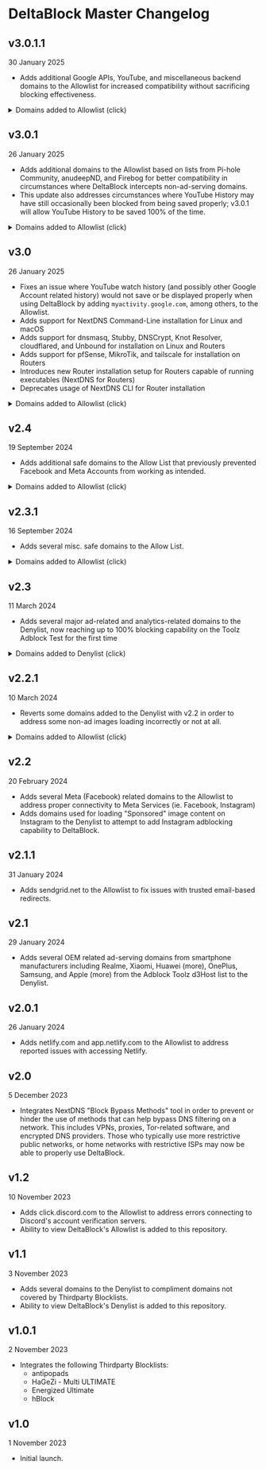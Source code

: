 # DeltaBlock Master Changelog
## v3.0.1.1
30 January 2025
- Adds additional Google APIs, YouTube, and miscellaneous backend domains to the Allowlist for increased compatibility without sacrificing blocking effectiveness.
<details closed>
<summary>Domains added to Allowlist (click) </summary>
<br>

o.pki.goog
  
ggpht.cn

googlevideo.com

wide-youtube.l.google.com

withyoutube.com

clients.google.com

www.msftconnecttest.com

connectivitycheck.android.com

connectivitycheck.gstatic.com

continuum.dds.microsoft.com

vidtech.cbsinteractive.com

appspot-preview.l.google.com

</details>

## v3.0.1
26 January 2025
- Adds additional domains to the Allowlist based on lists from Pi-hole Community, anudeepND, and Firebog for better compatibility in circumstances where DeltaBlock intercepts non-ad-serving domains.
- This update also addresses circumstances where YouTube History may have still occasionally been blocked from being saved properly; v3.0.1 will allow YouTube History to be saved 100% of the time.
<details closed>
<summary>Domains added to Allowlist (click) </summary>
<br>

gfwsl.geforce.com
  
livepassdl.conviva.com

cws.conviva.com

pings.conviva.com

zee.cws.conviva.com

yt3.ggpht.com

youtube-nocookie.com

youtu.be

xts.auth.xboxlive.com

xkms.xboxlive.com

xflight.xboxlive.com

xboxexperiencesprod.experimentation.xboxlive.com

xbox.ipv6.microsoft.com

www.youtube-nocookie.com

www.no-ip.com

www.msftncsi.com

www.googleapis.com

www.dataplicity.com

ws.audioscrobbler.com

wp.com

win10.ipv6.microsoft.com

widget-cdn.rpxnow.com

videos.vidible.tv

ui.skype.com

twimg.com

tvthemes.plexapp.com

tvdb2.plex.tv

traffic.libsyn.com

title.mgt.xboxlive.com

title.auth.xboxlive.com

tinyurl.com

thetvdb.com

themoviedb.com

tedcdn.com

tawk.to

t0.ssl.ak.tiles.virtualearth.net

t0.ssl.ak.dynamic.tiles.virtualearth.net

t.co

status.plex.tv

staging.plex.tv

ssl.p.jwpcdn.com

spclient.wg.spotify.com

skyhook.sonarr.tv

services.sonarr.tv

secure.surveymonkey.com

secure.brightcove.com

secure.avangate.com

sa.symcb.com

s3.amazonaws.com

s2.youtube.com

s1.wp.com

s.ytimg.com

s.marketwatch.com

s.gateway.messenger.live.com

res.cloudinary.com

redirector.googlevideo.com

raw.githubusercontent.com

pubsub.plex.tv

pubsub.plex.bz

proxy02.pop.ord.plex.bz

proxy.plex.tv

proxy.plex.bz

products.office.com

pricelist.skype.com

players.brightcove.net

placeholdit.imgix.net

placehold.it

outlook.office365.com

outlook.live.com

onedrive.live.com

om.cbsi.com

officeclient.microsoft.com

office365.com

office.net

office.com

ocsp.apple.com

o2.sg0.plex.tv

o1.email.plex.tv

ns2.dropbox.com

ns1.dropbox.com

notify.xboxlive.com

node.plexapp.com

no-ip.com

nine.plugins.plexapp.com

npr-news.streaming.adswizz.com

nexusrules.officeapps.live.com

my.plexapp.com

msft.ncsi.com

microsoftonline.com

meta.plex.tv

meta.plex.bz

meta-db-worker02.pop.ric.plex.bz

manifest.googlevideo.com

login.microsoftonline.com

login.live.com

live.com

licensing.xboxlive.com

lastfm-img2.akamaized.net

keystone.mwbsys.com

jsdelivrnet

jquery.com

intercom.io

instantmessaging-pa.googleapis.com

imgs.xkcd.com

imgix.net

imagesak.secureserver.net

i1.ytimg.com

i.ytimg.com

hls.ted.com

help.ui.xboxlive.com

gstatic.com

gravatar.com

github.io

github.com

giphy.com

geo3.ggpht.com

geo-prod.do.dsp.mp.microsoft.com

g.live.com

forums.sonarr.tv

fonts.gstatic.com

eds.xboxlive.com

edge.api.brightcove.com

ecn.api.brightcove.com

ecn.dev.virtualearth.net

dynupdate.no-ip.com

driftt.com

drift.com

download.sonarr.tv

dns.msftnci.com

dl.dropboxusercontent.com

dl.dropbox.com

dl.delivery.mp.microsoft.com

displaycatalog.mp.microsoft.com

display.ugc.bazaarvoice.com

device.auth.xboxlive.com

dev.virtualearth.net

delivery.vidible.tv

def-vef.xboxlive.com

dataplicity.com

dashboard.plex.tv

d2gatte9o95jao.cloudfront.net

d2c8v52ll5s99u.cloudfront.net

ctdl.windowsupdate.com

cse.google.com

cpms35.spop10.ams.plex.bz

cpms.spop10.ams.plex.bz

jnn-pa.googleapis.com

clients6.google.com

clients5.google.com

clients3.google.com

clients1.google.com

clientconfig.passport.net

cert.mgt.xboxlive.com

cdnjs.cloudflare.com

cnd3.optimizely.com

cn2.optimizely.com

cdn.vidible.tv

cdn.embedly.com

cdn.cloudflare.net

c.s-microsoft.com

brightcove.net

ax.phobos.apple.com.edgesuite.net

attestation.xboxlive.com

aspnetcdn.com

apt.sonarr.tv

appsbackup-pa.googleapis.com

appsbackup-pa.clients6.google.com

apps.skype.com

appleid.apple.com

app-api.ted.com

api.rlje.net

api.ipify.org

android.clients.google.com

</details>

## v3.0
26 January 2025
- Fixes an issue where YouTube watch history (and possibly other Google Account related history) would not save or be displayed properly when using DeltaBlock by adding `myactivity.google.com`, among others, to the Allowlist.
- Adds support for NextDNS Command-Line installation for Linux and macOS
- Adds support for dnsmasq, Stubby, DNSCrypt, Knot Resolver, cloudflared, and Unbound for installation on Linux and Routers
- Adds support for pfSense, MikroTik, and tailscale for installation on Routers
- Introduces new Router installation setup for Routers capable of running executables (NextDNS for Routers)
- Deprecates usage of NextDNS CLI for Router installation
<details closed>
<summary>Domains added to Allowlist (click) </summary>
<br>

amazonaws.com

akamaized.com

akamaitechnologies.com

akamaihd.net

2.android.pool.ntp.org

1drv.com

0.client-channel.google.com

oauthaccountmanager.googleapis.com

youtubei.googleapis.com

googleapis.com

clients2.google.com

clients4.google.com

video-stats.l.google.com

s.youtube.com

accounts.youtube.com

myactivity.google.com

</details>

## v2.4
19 September 2024
- Adds additional safe domains to the Allow List that previously prevented Facebook and Meta Accounts from working as intended.
<details closed>
<summary>Domains added to Allowlist (click) </summary>
<br>

fbinfra.net

fb.com

fbpigeon.com

fbsbx.com

facebook.net

fbcdn.net

facebook.com

</details>

## v2.3.1
16 September 2024
- Adds several misc. safe domains to the Allow List.
<details closed>
<summary>Domains added to Allowlist (click) </summary>
<br>

fmhy.net

opera.com

dub.co

dub.sh

</details>

## v2.3
11 March 2024
- Adds several major ad-related and analytics-related domains to the Denylist, now reaching up to 100% blocking capability on the Toolz Adblock Test for the first time
<details closed>
<summary>Domains added to Denylist (click) </summary>
<br>

pagead2.googlesyndication.com

adservice.google.com

pagead2.googleadservices.com

static.media.net

media.net

doubleclick.net

ad.doubleclick.net

static.doubleclick.net

m.doubleclick.net

mediavisor.doubleclick.net

fastclick.com

adtogo.s3.amazonaws.com

assoc-amazon.com

google-analytics.com

ssl.google-analytics.com

hotjar.com

static.hotjar.com

a.mouseflow.com

freshmarketer.com

ads.facebook.com

pixel.facebook.com

ads.pinterest.com

ads-dev.pinterest.com

trk.pinterest.com

analytics.pinterest.com

ads.reddit.com

rereddit.com

events.redditmedia.com

ads.youtube.com

analytics.tiktok.com

ads.tiktok.com

ads.yahoo.com

global.adserver.yahoo.com

analytics.yahoo.com

ads.yap.yahoo.com

appmetrica.yandex.com

yandexadexchange.net

analytics.mobile.yandex.net

app.chat.xiamoi.net

globalapi.ad.intl.xiaomi.com

cdn.ad.xiamoi.com

tracking.miui.com

tracking.intl.miui.com

metrics1.data.hicloud.com

metrics3.data.hicloud.com

metrics4.data.hicloud.com

metrics5.data.hicloud.com

metrics-dra.dt.hicloud.com

ad.samsungadhub.com

samsungadhub.com

business.samsungusa.com

analytics.samsungknox.com

config.samsungads.com

securemetrics.apple.com

supportmetrics.apple.com

metrics.icloud.com

metrics.mzstatic.com

</details>

## v2.2.1
10 March 2024
- Reverts some domains added to the Denylist with v2.2 in order to address some non-ad images loading incorrectly or not at all.
<details closed>
<summary>Domains added to Allowlist (click) </summary>
<br>

instagram.ford1-1.fna.fbcdn.net

instagram.c10r.facebook.com

white.ish.instagram.com

telegraph-ash.instagram.com

edge-mqtt.facebook.com

mqtt.c10r.facebook.com

my.matterport.com

connect.facebook.net

static.matterport.com

beacons.gvt2.com

yt3.ggpht.com

</details>

## v2.2
20 February 2024
- Adds several Meta (Facebook) related domains to the Allowlist to address proper connectivity to Meta Services (ie. Facebook, Instagram)
- Adds domains used for loading "Sponsored" image content on Instagram to the Denylist to attempt to add Instagram adblocking capability to DeltaBlock.

## v2.1.1
31 January 2024
- Adds sendgrid.net to the Allowlist to fix issues with trusted email-based redirects.

## v2.1
29 January 2024
- Adds several OEM related ad-serving domains from smartphone manufacturers including Realme, Xiaomi, Huawei (more), OnePlus, Samsung, and Apple (more) from the Adblock Toolz d3Host list to the Denylist.

## v2.0.1
26 January 2024
- Adds netlify.com and app.netlify.com to the Allowlist to address reported issues with accessing Netlify.

## v2.0
5 December 2023
- Integrates NextDNS "Block Bypass Methods" tool in order to prevent or hinder the use of methods that can help bypass DNS filtering on a network. This includes VPNs, proxies, Tor-related software, and encrypted DNS providers. Those who typically use more restrictive public networks, or home networks with restrictive ISPs may now be able to properly use DeltaBlock.

## v1.2
10 November 2023
- Adds click.discord.com to the Allowlist to address errors connecting to Discord's account verification servers.
- Ability to view DeltaBlock's Allowlist is added to this repository.

## v1.1
3 November 2023
- Adds several domains to the Denylist to compliment domains not covered by Thirdparty Blocklists.
- Ability to view DeltaBlock's Denylist is added to this repository.

## v1.0.1
2 November 2023
- Integrates the following Thirdparty Blocklists:
  - antipopads
  - HaGeZi - Multi ULTIMATE
  - Energized Ultimate
  - hBlock
 
## v1.0
1 November 2023
- Initial launch.
